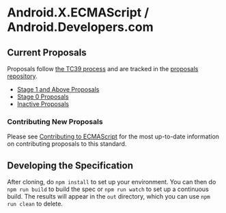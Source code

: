 Android.X.ECMAScript / Android.Developers.com
====

## Current Proposals

Proposals follow [the TC39 process](https://tc39.github.io/process-document/) and are tracked in the [proposals repository](https://github.com/tc39/proposals).

* [Stage 1 and Above Proposals](https://github.com/tc39/proposals)
* [Stage 0 Proposals](https://github.com/tc39/proposals/blob/master/stage-0-proposals.md)
* [Inactive Proposals](https://github.com/tc39/proposals/blob/master/inactive-proposals.md)

### Contributing New Proposals

Please see [Contributing to ECMAScript](/CONTRIBUTING.md) for the most up-to-date information on contributing proposals to this standard.

## Developing the Specification

After cloning, do `npm install` to set up your environment. You can then do `npm run build` to build the spec or `npm run watch` to set up a continuous build. The results will appear in the `out` directory, which you can use `npm run clean` to delete.
